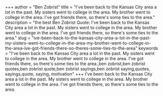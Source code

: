 +++
author = "Ben Zobrist"
title = "I've been back to the Kansas City area a lot in the past. My sisters went to college in the area. My brother went to college in the area. I've got friends there, so there's some ties to the area."
description = "the best Ben Zobrist Quote: I've been back to the Kansas City area a lot in the past. My sisters went to college in the area. My brother went to college in the area. I've got friends there, so there's some ties to the area."
slug = "ive-been-back-to-the-kansas-city-area-a-lot-in-the-past-my-sisters-went-to-college-in-the-area-my-brother-went-to-college-in-the-area-ive-got-friends-there-so-theres-some-ties-to-the-area"
keywords = "I've been back to the Kansas City area a lot in the past. My sisters went to college in the area. My brother went to college in the area. I've got friends there, so there's some ties to the area.,ben zobrist,ben zobrist quotes,ben zobrist quote,ben zobrist sayings,ben zobrist saying,quotes, sayings,quote, saying, motivation"
+++
I've been back to the Kansas City area a lot in the past. My sisters went to college in the area. My brother went to college in the area. I've got friends there, so there's some ties to the area.
